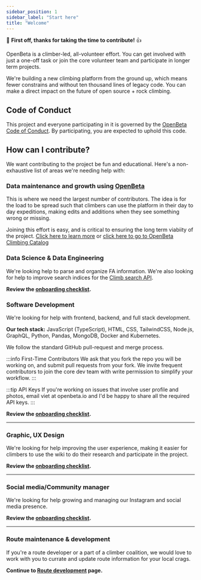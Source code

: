 ```yaml
---
sidebar_position: 1
sidebar_label: "Start here"
title: "Welcome"
---
```


🎉 **First off, thanks for taking the time to contribute!** 👍

OpenBeta is a climber-led, all-volunteer effort. You can get involved with just a one-off task or join the core volunteer team and participate in longer term projects.

We're building a new climbing platform from the ground up, which means fewer constrains and without ten thousand lines of legacy code. You can make a direct impact on the future of open source + rock climbing.

## Code of Conduct

This project and everyone participating in it is governed by the [OpenBeta Code of Conduct](./code-of-conduct). By participating, you are expected to uphold this code.

## How can I contribute?

We want contributing to the project be fun and educational. Here's a non-exhaustive list of areas we're needing help with:

### Data maintenance and growth using [OpenBeta](/how-to-contribute/using-opentacos/introduction)

This is where we need the largest number of contributors. The idea is for the load to be spread such that climbers can use the platform in their day to day expeditions, making edits and additions when they see something wrong or missing.

Joining this effort is easy, and is critical to ensuring the long term viabiity of the project. [Click here to learn more](/how-to-contribute/using-opentacos/introduction) or [click here to go to OpenBeta Climbing Catalog](https://openbeta.io)

### Data Science & Data Engineering

We're looking help to parse and organize FA information. We're also looking for help to improve search indices for the [Climb search API](https://openbeta.substack.com/p/announcing-free-access-climb-search-api).

**Review the [onboarding checklist](./onboarding-checklist).**

### Software Development

We're looking for help with frontend, backend, and full stack development.

**Our tech stack:** JavaScript (TypeScript), HTML, CSS, TailwindCSS, Node.js, GraphQL, Python, Pandas, MongoDB, Docker and Kubernetes.

We follow the standard GitHub pull-request and merge process.

:::info First-Time Contributors
We ask that you fork the repo you will be working on, and submit pull requests from your fork. We invite frequent contributors to join the core dev team with write permission to simplify your workflow.
:::

:::tip API Keys
If you're working on issues that involve user profile and photos, email viet at openbeta.io and I'd be happy to share all the required API keys.
:::

**Review the [onboarding checklist](./onboarding-checklist).**

---

### Graphic, UX Design

We're looking for help improving the user experience, making it easier for climbers to use the wiki to do their research and participate in the project.

**Review the [onboarding checklist](./onboarding-checklist).**

---

### Social media/Community manager

We're looking for help growing and managing our Instagram and social media presence.

**Review the [onboarding checklist](./onboarding-checklist).**

---

### Route maintenance & development

If you're a route developer or a part of a climber coalition, we would love to work with you to currate and update route information for your local crags.

**Continue to [Route development](./route-development) page.**
